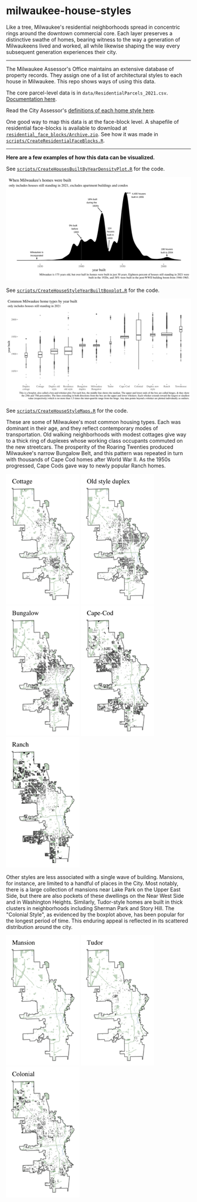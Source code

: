 # milwaukee-house-styles

Like a tree, Milwaukee's residential neighborhoods spread in concentric rings around the downtown commercial core. Each layer preserves a distinctive swathe of homes, bearing witness to the way a generation of Milwaukeens lived and worked, all while likewise shaping the way every subsequent generation experiences their city.

--------------------------------------------------------------------------------

The Milwaukee Assessor's Office maintains an extensive database of property records. They assign one of a list of architectural styles to each house in Milwaukee. This repo shows ways of using this data.

The core parcel-level data is in `data/ResidentialParcels_2021.csv`. [Documentation here](https://github.com/jdjohn215/milwaukee-house-styles/blob/main/data/ResidentialParcels_2021_ABOUT.md).

Read the City Assessor's [definitions of each home style here](https://github.com/jdjohn215/milwaukee-house-styles/blob/main/data/HomeStylesDocumentation.md).

One good way to map this data is at the face-block level. A shapefile of residential face-blocks is available to download at [`residential_face_blocks/Archive.zip`](https://github.com/jdjohn215/milwaukee-house-styles/raw/main/residential_face_blocks/Archive.zip). See how it was made in [`scripts/CreateResidentialFaceBlocks.R`](https://github.com/jdjohn215/milwaukee-house-styles/blob/main/scripts/CreateResidentialFaceBlocks.R).

--------------------------------------------------------------------------------
**Here are a few examples of how this data can be visualized.**

See [`scripts/CreateHousesBuiltByYearDensityPlot.R`](https://github.com/jdjohn215/milwaukee-house-styles/blob/main/scripts/CreateHousesBuiltByYearDensityPlot.R) for the code.

![](/plots/BuiltByYear.svg)

See [`scripts/CreateHouseStyleYearBuiltBoxplot.R`](https://github.com/jdjohn215/milwaukee-house-styles/blob/main/scripts/CreateHouseStyleYearBuiltBoxplot.R) for the code.

![](/plots/HomesTypesByYear.svg)


See [`scripts/CreateHouseStyleMaps.R`](https://github.com/jdjohn215/milwaukee-house-styles/blob/main/scripts/CreateHouseStyleMaps.R) for the code.

These are some of Milwaukee's most common housing types. Each was dominant in their age, and they reflect contemporary modes of transportation. Old walking neighborhoods with modest cottages give way to a thick ring of duplexes whose working class occupants commuted on the new streetcars. The prosperity of the Roaring Twenties produced Milwaukee's narrow Bungalow Belt, and this pattern was repeated in turn with thousands of Cape Cod homes after World War II. As the 1950s progressed, Cape Cods gave way to newly popular Ranch homes.

<img src="plots/Cottage_SuperType_Map.png" alt="drawing" width="200"/>
<img src="plots/OldStyleDuplex_SuperType_Map.png" alt="drawing" width="200"/>
<img src="plots/Bungalow_SuperType_Map.png" alt="drawing" width="200"/>
<img src="plots/CapeCod_SuperType_Map.png" alt="drawing" width="200"/>
<img src="plots/Ranch_SuperType_Map.png" alt="drawing" width="200"/>

Other styles are less associated with a single wave of building. Mansions, for instance, are limited to a handful of places in the City. Most notably, there is a large collection of mansions near Lake Park on the Upper East Side, but there are also pockets of these dwellings on the Near West Side and in Washington Heights. Similarly, Tudor-style homes are built in thick clusters in neighborhoods including Sherman Park and Story Hill. The "Colonial Style", as evidenced by the boxplot above, has been popular for the longest period of time. This enduring appeal is reflected in its scattered distribution around the city.

<img src="plots/Mansion_SuperType_Map.png" alt="drawing" width="200"/>
<img src="plots/Tudor_SuperType_Map.png" alt="drawing" width="200"/>
<img src="plots/Colonial_SuperType_Map.png" alt="drawing" width="200"/>
